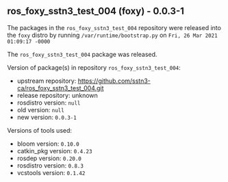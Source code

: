 ## ros_foxy_sstn3_test_004 (foxy) - 0.0.3-1

The packages in the `ros_foxy_sstn3_test_004` repository were released into the `foxy` distro by running `/var/runtime/bootstrap.py` on `Fri, 26 Mar 2021 01:09:17 -0000`

The `ros_foxy_sstn3_test_004` package was released.

Version of package(s) in repository `ros_foxy_sstn3_test_004`:

- upstream repository: https://github.com/sstn3-ca/ros_foxy_sstn3_test_004.git
- release repository: unknown
- rosdistro version: `null`
- old version: `null`
- new version: `0.0.3-1`

Versions of tools used:

- bloom version: `0.10.0`
- catkin_pkg version: `0.4.23`
- rosdep version: `0.20.0`
- rosdistro version: `0.8.3`
- vcstools version: `0.1.42`


